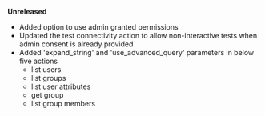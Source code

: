 **Unreleased**
* Added option to use admin granted permissions
* Updated the test connectivity action to allow non-interactive tests when admin consent is already provided
* Added 'expand_string' and 'use_advanced_query' parameters in below five actions 
  * list users
  * list groups 
  * list user attributes 
  * get group
  * list group members

